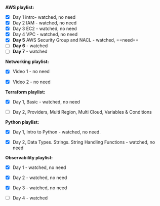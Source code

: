 
**AWS playlist:**
- [x] Day 1 intro- watched, no need
- [x] Day 2 IAM - watched, no need
- [x] Day 3 EC2 - watched, no need
- [x] Day 4 VPC - watched, no need
- [x] **Day 5** AWS Security Group and NACL - watched, ==need==
- [ ] **Day 6** - watched
- [ ] **Day 7** - watched

**Networking playlist:**
- [x] Video 1 - no need
- [x] Video 2 - no need



**Terraform playlist:**
 - [x] Day 1, Basic -  watched, no need
 - [ ] Day 2, Providers, Multi Region, Multi Cloud, Variables & Conditions


**Python playlist:**
- [x] Day 1, Intro to Python - watched, no need.
- [x] Day 2, Data Types. Strings. String Handling Functions - watched, no need


**Observability playlist:**
- [x] Day 1 - watched, no need
- [x] Day 2 - watched, no need
- [x] Day 3 - watched, no need
- [ ] Day 4 - watched




